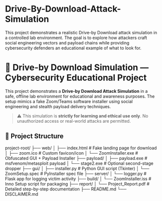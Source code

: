 # Drive-By-Download-Attack-Simulation
This project demonstrates a realistic Drive-by Download attack simulation in a controlled lab environment. The goal is to explore how attackers craft social engineering vectors and payload chains while providing cybersecurity defenders an educational example of what to look for.

# 🎯 Drive-by Download Simulation — Cybersecurity Educational Project

This project demonstrates a **Drive-by Download Attack Simulation** in a safe, offline lab environment for educational and awareness purposes. The setup mimics a fake Zoom/Teams software installer using social engineering and stealth payload delivery techniques.

> ⚠️ This simulation is **strictly for learning and ethical use only**. No unauthorized access or real-world attacks are permitted.

## 📁 Project Structure

project-root/ ├── web/ │ ├── index.html # Fake landing page for download │ ├── zoom.ico # Custom favicon/icon │ └── ZoomInstaller.exe # Obfuscated GUI + Payload Installer ├── payload/ │ ├── payload.exe # msfvenom/metasploit payload │ └── stage2.exe # Optional second-stage dropper ├── gui/ │ ├── installer.py # Python GUI script (Tkinter) │ └── ZoomSetup.spec # PyInstaller spec file ├── server/ │ └── logger.py # Flask app for logging victim activity ├── build/ │ └── ZoomInstaller.iss # Inno Setup script for packaging ├── report/ │ └── Project_Report.pdf # Detailed step-by-step documentation ├── README.md └── DISCLAIMER.md
